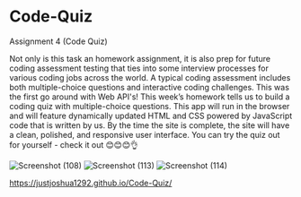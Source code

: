 # Code-Quiz
Assignment 4 (Code Quiz)


Not only is this task an homework assignment, it is also prep for future coding assessment testing that ties into some interview processes for various coding jobs across the world. A typical coding assessment includes both multiple-choice questions and interactive coding challenges. This was the first go around with Web API's!
This week’s homework tells us to build a coding quiz with multiple-choice questions. This app will run in the browser and will feature dynamically updated HTML and CSS powered by JavaScript code that is written by us. By the time the site is complete, the site will have a clean, polished, and responsive user interface.
You can try the quiz out for yourself - check it out 😊😊😊👌
























![Screenshot (108)](https://user-images.githubusercontent.com/83887301/123674479-a3d9c880-d80f-11eb-971e-621c4fc82704.png)
![Screenshot (113)](https://user-images.githubusercontent.com/83887301/123674481-a3d9c880-d80f-11eb-8fa3-cc6244074a22.png)
![Screenshot (114)](https://user-images.githubusercontent.com/83887301/123674482-a4725f00-d80f-11eb-8615-eb6a7620db1b.png)

https://justjoshua1292.github.io/Code-Quiz/
